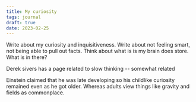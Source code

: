 ```yaml
---
title: My curiosity
tags: journal
draft: true
date: 2023-02-25
---
```


Write about my curiosity and inquisitiveness. Write about not feeling smart, not being able to pull out facts. Think about what is is my brain does store. What is in there?

Derek sivers has a page related to slow thinking -- somewhat related

Einstein claimed that he was late developing so his childlike curiosity remained even as he got older. Whereas adults view things like gravity and fields as commonplace.




